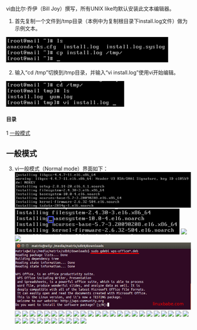 vi由比尔·乔伊（Bill Joy）撰写，所有UNIX like均默认安装此文本编辑器。

1. 首先复制一个文件到/tmp目录（本例中为复制根目录下install.log文件）做为示例文本。

![](img/vi/fig1.png?raw=true)

2. 输入“cd /tmp”切换到/tmp目录，并输入“vi install.log”使用vi开始编辑。

![](img/vi/fig2.png?raw=true)

#### 目录
1 [一般模式](#一般模式)

## 一般模式

3. vi一般模式（Normal mode）界面如下：
![](img/vi/fig3.png?raw=true)
![](img/vi/fig4.png?raw=true)
![](img/vi/fig5.png?raw=true)
![](img/vi/fig6.png?raw=true)
![](img/apt-get/fig7.png?raw=true)
![](img/apt-get/fig8.png?raw=true)
![](img/apt-get/fig9.png?raw=true)
![](img/apt-get/fig10.png?raw=true)
![](img/apt-get/fig11.png?raw=true)
![](img/apt-get/fig12.png?raw=true)
![](img/apt-get/fig13.png?raw=true)
![](img/apt-get/fig14.png?raw=true)
![](img/apt-get/fig15.png?raw=true)
![](img/apt-get/fig16.png?raw=true)
![](img/apt-get/fig17.png?raw=true)
![](img/apt-get/fig18.png?raw=true)
![](img/apt-get/fig19.png?raw=true)
![](img/apt-get/fig20.png?raw=true)
![](img/apt-get/fig21.png?raw=true)
![](img/apt-get/fig22.png?raw=true)
![](img/apt-get/fig23.png?raw=true)
![](img/apt-get/fig24.png?raw=true)
![](img/apt-get/fig25.png?raw=true)
![](img/apt-get/fig26.png?raw=true)
![](img/apt-get/fig27.png?raw=true)
![](img/apt-get/fig28.png?raw=true)
![](img/apt-get/fig29.png?raw=true)
![](img/apt-get/fig30.png?raw=true)
![](img/apt-get/fig31.png?raw=true)
![](img/apt-get/fig32.png?raw=true)
![](img/apt-get/fig33.png?raw=true)
![](img/apt-get/fig34.png?raw=true)
![](img/apt-get/fig35.png?raw=true)
![](img/apt-get/fig36.png?raw=true)
![](img/apt-get/fig37.png?raw=true)
![](img/apt-get/fig38.png?raw=true)
![](img/apt-get/fig39.png?raw=true)
![](img/apt-get/fig40.png?raw=true)
![](img/apt-get/fig41.png?raw=true)
<!--stackedit_data:
eyJoaXN0b3J5IjpbLTIwNzQxNTUyNDFdfQ==
-->